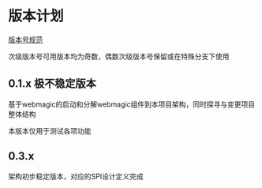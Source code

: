# 版本计划
[版本号规范](https://semver.org/lang/zh-CN/)

次级版本号可用版本均为奇数，偶数次级版本号保留或在特殊分支下使用


## 0.1.x 极不稳定版本
基于webmagic的启动和分解webmagic组件到本项目架构，同时探寻与变更项目整体结构

本版本仅用于测试各项功能


## 0.3.x
架构初步稳定版本，对应的SPI设计定义完成